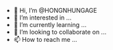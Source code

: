 - 👋 Hi, I’m @HONGNHUNGAGE
- 👀 I’m interested in ...
- 🌱 I’m currently learning ...
- 💞️ I’m looking to collaborate on ...
- 📫 How to reach me ...

<!---
HONGNHUNGAGE/HONGNHUNGAGE is a ✨ special ✨ repository because its `README.md` (this file) appears on your GitHub profile.
You can click the Preview link to take a look at your changes.
--->
